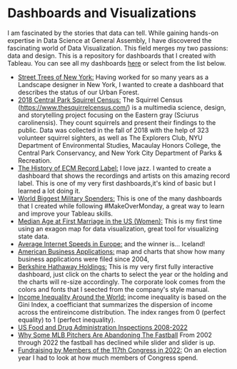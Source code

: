 # Dashboards and Visualizations
I am fascinated by the stories that data can tell.   While gaining hands-on expertise in Data Science at General Assembly, I have discovered the fascinating world of Data Visualization.  This field merges my two passions: data and design. This is a repository for dashboards that I created with Tableau.  You can see all my dashboards [here](https://public.tableau.com/app/profile/alessandro3071) or select from the list below.
* [Street Trees of New York:](https://public.tableau.com/app/profile/alessandro3071/viz/StreetTreesofNYC-2015Census/StreettreesofNY-2015Census)   Having worked for so many years as a Landscape designer in New York, I wanted to create a dashboard that describes the status of our Urban Forest.
* [2018 Central Park Squirrel Census:](https://public.tableau.com/app/profile/alessandro3071/viz/CentralParkSquirrelCensus2018_16599962922620/Dashboard#2) The Squirrel Census (https://www.thesquirrelcensus.com/) is a multimedia science, design, and storytelling project focusing on the Eastern gray (Sciurus carolinensis). They count squirrels and present their findings to the public. Data was collected in the fall of 2018 with the help of 323 volunteer squirrel sighters, as well as The Explorers Club, NYU Department of Environmental Studies, Macaulay Honors College, the Central Park Conservancy, and New York City Department of Parks & Recreation. 
* [The History of ECM Record Label:](https://public.tableau.com/app/profile/alessandro3071/viz/TheHistoryofECMRecords/Dashboard1)  I love jazz.  I wanted to create a dashboard that shows the recordings and artists on this amazing record label.  This is one of my very first dashboards,it's kind of basic but I learned a lot doing it.
* [World Biggest Military Spenders:](https://public.tableau.com/app/profile/alessandro3071/viz/MakeoverMonday-2022w35MilitarySpending/Dashboard1) This is one of the many dashboards that I created while following #MakeOverMonday, a great way to learn and improve your Tableau skills.
* [Median Age at First Marriage in the US (Women):](https://public.tableau.com/app/profile/alessandro3071/viz/MedianAgeatFirstMarriageintheUSWomen/Dashboard12) This is my first time using an exagon map for data visualization, great tool for visualizing state data.
* [Average Internet Speeds in Europe:](https://public.tableau.com/app/profile/alessandro3071/viz/AverageInternetSpeedsinEurope/InternetSpeedAcrossEurope) and the winner is... Iceland!
* [American Business Applications:](https://public.tableau.com/app/profile/alessandro3071/viz/MakeoverMonday2022Week38-AmericanBusinessApplications_16648116243380/MM2022W38) map and charts that show how many business applications were filed since 2004,
* [Berkshire Hathaway Holdings:](https://public.tableau.com/app/profile/alessandro3071/viz/BerkshireHathawayHoldings/Dashboard) This is my very first fully interactive dashboard, just click on the charts to select the year or the holding and the charts will re-size accordingly.  The corporate look comes from the colors and fonts that I seected from the company's style manual.
* [Income Inequality Around the World:](https://public.tableau.com/app/profile/alessandro3071/viz/IncomeInequalityAroundtheWorld/Dashboard1) income inequality is based on the Gini Index, a coefficiant that summarizes the dispersion of income across the entireincome distribution.  The index ranges from 0 (perfect equality) to 1 (perfect inequality).
* [US Food and Drug Administration Inspections 2008-2022](https://public.tableau.com/app/profile/alessandro3071/viz/USFDAInspections/Dashboard2)
* [Why Some MLB Pitchers Are Abandoning The Fastball](https://public.tableau.com/app/profile/alessandro3071/viz/WhySomeMLBPitchersAreAbandoningTheFastball/Dashboard1) From 2002 through 2022 the fastball has declined while slider and slider is up.
* [Fundraising by Members of the 117th Congress in 2022:](https://public.tableau.com/app/profile/alessandro3071/viz/FundraisingbyMembersofthe117thCongressin2022/Dashboard2)  On an election year I had to look at how much members of Congress spend.